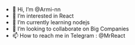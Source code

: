 - 👋 Hi, I’m @Armi-nn                               
- 👀 I’m interested in React                                      
- 🌱 I’m currently learning nodejs                          
- 💞️ I’m looking to collaborate on Big Companies                         
- 📫 How to reach me in Telegram : @MrReact                                
<!--- 
Armi-nn/Armi-nn is a ✨ special ✨ repository because its `README.md` (this file) appears on your GitHub profile.
You can click the Preview link to take a look at your changes.
--->
